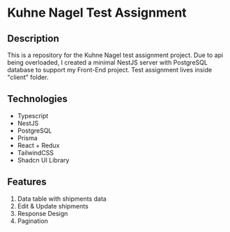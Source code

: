 # Kuhne Nagel Test Assignment

## Description

This is a repository for the Kuhne Nagel test assignment project. Due to api being overloaded, I created a minimal NestJS server with PostgreSQL database to support my Front-End project.
Test assignment lives inside "client" folder.


## Technologies

-   Typescript
-   NestJS
-   PostgreSQL
-   Prisma
-   React + Redux
-   TailwindCSS
-   Shadcn UI Library

## Features

1) Data table with shipments data
2) Edit & Update shipments
3) Response Design
4) Pagination

